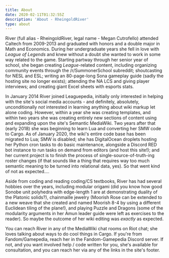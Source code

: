 ```yaml
---
title: About
date: 2020-02-11T01:32:55Z
description: 'About - RheingoldRiver'
type: about
---
```

River (full alias - RheingoldRiver, legal name - Megan Cutrofello) attended Caltech from 2009-2013 and graduated with honors and a double major in Math and Economics. During her undergraduate years she fell in love with *League of Legends* and knew without a doubt she wanted to work in some way related to the game. Starting partway through her senior year of school, she began creating *League*-related content, including organizing community events through the /r/SummonerSchool subreddit; shoutcasting for NESL and ESL; writing an 80-page-long Sona gameplay guide (sadly the hosting site no longer exists); attending the NA LCS and giving player interviews; and creating giant Excel sheets with esports stats.

In January 2014 River joined Leaguepedia, initially only interested in helping with the site's social media accounts - and definitely, absolutely, unconditionally *not* interested in learning anything about wiki markup let alone coding. However, within a year she was creating templates, and within two years she was creating entirely new sections of content using and expanding upon the site's Semantic MediaWiki. Two years after that (early 2018) she was beginning to learn Lua and converting her SMW code to Cargo. As of January 2020, the wiki's entire code base has been migrated to Lua; SMW is disabled; she has DigitalOcean droplets hosting her Python cron tasks to do basic maintenance, alongside a Discord RED bot instance to run tasks on demand from editors (and host this site!); and her current project is to finish the process of single-source-of-truth-ing roster changes (if that sounds like a thing that requires way too much semantic meaning to be turned into relational data, yes). So that went kind of not as expected....

Aside from coding and reading coding/CS textbooks, River has had several hobbies over the years, including modular origami (did you know how good Sonobe unit polyhedra with edge-length 1 are at demonstrating duality of the Platonic solids?), chainmaille jewelry (Moorish Rose can be extended to a new weave that she created and named Moorish 8-4 by using a different Euclidean tiling of the plane!), and playing Puzzle and Dragons (some of the modularity arguments in her Amun leader guide were left as exercises to the reader). So maybe the outcome of her wiki editing was *exactly* as expected.

You can reach River in any of the MediaWiki chat rooms on Riot chat; she loves talking about ways to do cool things in Cargo. If you're from Fandom/Gamepedia, reach her in the Fandom-Gamepedia Discord server. If not, and you want involved help / code written for you, she's available for consultation, and you can reach her via any of the links in the site's footer.